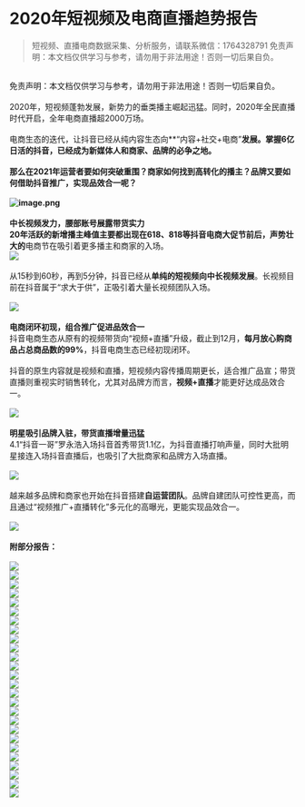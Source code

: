 # 2020年短视频及电商直播趋势报告



>
> 短视频、直播电商数据采集、分析服务，请联系微信：1764328791
> 免责声明：本文档仅供学习与参考，请勿用于非法用途！否则一切后果自负。
> 

<br>免责声明：本文档仅供学习与参考，请勿用于非法用途！否则一切后果自负。<br>
<br>2020年，短视频蓬勃发展，新势力的垂类播主崛起迅猛。同时，2020年全民直播时代开启，全年电商直播超2000万场。<br>
<br>电商生态的迭代，让抖音已经从纯内容生态向**“内容+社交+电商”**发展。掌握6亿日活的抖音，已经成为新媒体人和商家、品牌的必争之地。<br>
<br>那么在2021年运营者要如何突破重围？商家如何找到高转化的播主？品牌又要如何借助抖音推广，实现品效合一呢？<br>
<br>![image.png](https://cdn.nlark.com/yuque/0/2021/png/97322/1612523327412-5d534120-6d70-4406-a724-0bd6b5caa7bc.png#align=left&display=inline&height=304&margin=%5Bobject%20Object%5D&name=image.png&originHeight=608&originWidth=1080&size=249445&status=done&style=none&width=540)<br>
<br>**中长视频发力，腰部账号展露带货实力**<br>20年活跃的新增播主峰值主要都出现在618、818等抖音电商大促节前后，声势壮大的**电商节在吸引着更多播主和商家的入场。**<br>**![](https://cdn.nlark.com/yuque/0/2021/webp/97322/1612523343351-10dbc672-65c6-42cf-9667-faa5c04c81df.webp#align=left&display=inline&height=79&margin=%5Bobject%20Object%5D&originHeight=608&originWidth=1080&size=0&status=done&style=none&width=140)<br>
<br>从15秒到60秒，再到5分钟，抖音已经从**单纯的短视频向中长视频发展**。长视频目前在抖音属于“求大于供”，正吸引着大量长视频团队入场。<br>
<br>![](https://cdn.nlark.com/yuque/0/2021/webp/97322/1612523343240-99d29d69-8fd1-4da2-ab36-fd197292f01b.webp#align=left&display=inline&height=79&margin=%5Bobject%20Object%5D&originHeight=608&originWidth=1080&size=0&status=done&style=none&width=140)<br>
<br>**电商闭环初现，组合推广促进品效合一**<br>抖音电商生态从原有的视频带货向“视频+直播”升级，截止到12月，**每月放心购商品占总商品数的99%**，抖音电商生态已经初现闭环。<br>
<br>抖音的原生内容就是视频和直播，短视频内容传播周期更长，适合推广品宣；带货直播则重视实时销售转化，尤其对品牌方而言，**视频+直播**才能更好达成品效合一。<br>
<br>![](https://cdn.nlark.com/yuque/0/2021/webp/97322/1612523469442-7897b491-e935-4cc2-9a1f-852b91a7e392.webp#align=left&display=inline&height=79&margin=%5Bobject%20Object%5D&originHeight=608&originWidth=1080&size=0&status=done&style=none&width=140)<br>
<br>**明星吸引品牌入驻，带货直播增量迅猛**<br>4.1“抖音一哥”罗永浩入场抖音首秀带货1.1亿，为抖音直播打响声量，同时大批明星接连入场抖音直播后，也吸引了大批商家和品牌方入场直播。<br>
<br>![](https://cdn.nlark.com/yuque/0/2021/webp/97322/1612523469433-aa84c992-b172-401e-b6d7-e3248ea88f95.webp#align=left&display=inline&height=79&margin=%5Bobject%20Object%5D&originHeight=608&originWidth=1080&size=0&status=done&style=none&width=140)<br>
<br>越来越多品牌和商家也开始在抖音搭建**自运营团队**。品牌自建团队可控性更高，而且通过“视频推广+直播转化”多元化的高曝光，更能实现品效合一。<br>
<br>![](https://cdn.nlark.com/yuque/0/2021/webp/97322/1612523469427-f35c8315-6e1d-4bc6-9c0d-ca114895fbf2.webp#align=left&display=inline&height=79&margin=%5Bobject%20Object%5D&originHeight=608&originWidth=1080&size=0&status=done&style=none&width=140)<br>
<br>**附部分报告：**<br>
<br>![](https://cdn.nlark.com/yuque/0/2021/webp/97322/1612523490892-58cbafc9-7f1a-4625-a5c6-001429b22a45.webp#align=left&display=inline&height=79&margin=%5Bobject%20Object%5D&originHeight=608&originWidth=1080&size=0&status=done&style=none&width=140)<br>![](https://cdn.nlark.com/yuque/0/2021/webp/97322/1612523490961-97cf6b2d-e852-4e32-91a2-4f31aa6d6558.webp#align=left&display=inline&height=79&margin=%5Bobject%20Object%5D&originHeight=608&originWidth=1080&size=0&status=done&style=none&width=140)<br>![](https://cdn.nlark.com/yuque/0/2021/webp/97322/1612523490903-70d8f052-d585-4ce1-b7fd-f80b77f20b39.webp#align=left&display=inline&height=79&margin=%5Bobject%20Object%5D&originHeight=608&originWidth=1080&size=0&status=done&style=none&width=140)<br>![](https://cdn.nlark.com/yuque/0/2021/webp/97322/1612523490990-c69c9168-3e15-458c-b300-6553e26653c7.webp#align=left&display=inline&height=79&margin=%5Bobject%20Object%5D&originHeight=608&originWidth=1080&size=0&status=done&style=none&width=140)<br>![](https://cdn.nlark.com/yuque/0/2021/webp/97322/1612523490891-d7d892ed-ebc7-4618-8cb9-7239ac69aeed.webp#align=left&display=inline&height=79&margin=%5Bobject%20Object%5D&originHeight=608&originWidth=1080&size=0&status=done&style=none&width=140)<br>![](https://cdn.nlark.com/yuque/0/2021/webp/97322/1612523490904-f17c7b4b-1d9f-423b-b9ed-f61aeb871f27.webp#align=left&display=inline&height=608&margin=%5Bobject%20Object%5D&originHeight=608&originWidth=1080&size=0&status=done&style=none&width=1080)<br>![](https://cdn.nlark.com/yuque/0/2021/webp/97322/1612523490907-1a203272-da3b-462e-998f-d7b168725141.webp#align=left&display=inline&height=79&margin=%5Bobject%20Object%5D&originHeight=608&originWidth=1080&size=0&status=done&style=none&width=140)<br>![](https://cdn.nlark.com/yuque/0/2021/webp/97322/1612523490909-d2526bb3-63f1-4d27-a38f-c6510b6535bd.webp#align=left&display=inline&height=79&margin=%5Bobject%20Object%5D&originHeight=608&originWidth=1080&size=0&status=done&style=none&width=140)<br>![](https://cdn.nlark.com/yuque/0/2021/webp/97322/1612523490979-bcdc4e26-d1f9-4d5a-ba89-f6d0fb04a98a.webp#align=left&display=inline&height=79&margin=%5Bobject%20Object%5D&originHeight=608&originWidth=1080&size=0&status=done&style=none&width=140)<br>![](https://cdn.nlark.com/yuque/0/2021/webp/97322/1612523490910-a6103469-75b3-487e-8373-5b8e340b4087.webp#align=left&display=inline&height=79&margin=%5Bobject%20Object%5D&originHeight=608&originWidth=1080&size=0&status=done&style=none&width=140)<br>![](https://cdn.nlark.com/yuque/0/2021/webp/97322/1612523490907-e9cd7805-7279-42d1-a424-1e9470c72357.webp#align=left&display=inline&height=79&margin=%5Bobject%20Object%5D&originHeight=608&originWidth=1080&size=0&status=done&style=none&width=140)<br>![](https://cdn.nlark.com/yuque/0/2021/webp/97322/1612523490952-e89ba3a9-b808-4583-9d6a-261e7c240887.webp#align=left&display=inline&height=79&margin=%5Bobject%20Object%5D&originHeight=608&originWidth=1080&size=0&status=done&style=none&width=140)<br>![](https://cdn.nlark.com/yuque/0/2021/webp/97322/1612523490921-d146ca33-4f52-4303-94e6-ae2400745bdd.webp#align=left&display=inline&height=79&margin=%5Bobject%20Object%5D&originHeight=608&originWidth=1080&size=0&status=done&style=none&width=140)<br>![](https://cdn.nlark.com/yuque/0/2021/webp/97322/1612523490969-55bfd4a4-b5b8-48bf-8a1a-c7a34937a54f.webp#align=left&display=inline&height=79&margin=%5Bobject%20Object%5D&originHeight=608&originWidth=1080&size=0&status=done&style=none&width=140)<br>![](https://cdn.nlark.com/yuque/0/2021/webp/97322/1612523490915-c6614544-f9f2-4c7e-ade7-e6825d5075bf.webp#align=left&display=inline&height=608&margin=%5Bobject%20Object%5D&originHeight=608&originWidth=1080&size=0&status=done&style=none&width=1080)<br>![](https://cdn.nlark.com/yuque/0/2021/webp/97322/1612523490923-373d5425-2780-4184-beaf-3671c963bc47.webp#align=left&display=inline&height=79&margin=%5Bobject%20Object%5D&originHeight=608&originWidth=1080&size=0&status=done&style=none&width=140)<br>![](https://cdn.nlark.com/yuque/0/2021/webp/97322/1612523490951-e497ed12-6c26-4870-a430-c9454fa3e959.webp#align=left&display=inline&height=79&margin=%5Bobject%20Object%5D&originHeight=608&originWidth=1080&size=0&status=done&style=none&width=140)<br>![](https://cdn.nlark.com/yuque/0/2021/webp/97322/1612523490932-b743a83c-e6c2-4016-89ba-4fed305c5f9d.webp#align=left&display=inline&height=79&margin=%5Bobject%20Object%5D&originHeight=608&originWidth=1080&size=0&status=done&style=none&width=140)<br>![](https://cdn.nlark.com/yuque/0/2021/webp/97322/1612523490929-ad849e0d-72cf-41f5-8bd8-4f4efa731a9d.webp#align=left&display=inline&height=79&margin=%5Bobject%20Object%5D&originHeight=608&originWidth=1080&size=0&status=done&style=none&width=140)<br>![](https://cdn.nlark.com/yuque/0/2021/webp/97322/1612523490949-2febe347-ac80-4d91-9fc5-d6abfd3de435.webp#align=left&display=inline&height=79&margin=%5Bobject%20Object%5D&originHeight=608&originWidth=1080&size=0&status=done&style=none&width=140)<br>![](https://cdn.nlark.com/yuque/0/2021/webp/97322/1612523490986-35981475-2b07-4288-b86d-80ceed0705e0.webp#align=left&display=inline&height=79&margin=%5Bobject%20Object%5D&originHeight=608&originWidth=1080&size=0&status=done&style=none&width=140)<br>![](https://cdn.nlark.com/yuque/0/2021/webp/97322/1612523490946-4085b33e-50ca-4cd2-8d9a-419427c92a4e.webp#align=left&display=inline&height=608&margin=%5Bobject%20Object%5D&originHeight=608&originWidth=1080&size=0&status=done&style=none&width=1080)<br>![](https://cdn.nlark.com/yuque/0/2021/webp/97322/1612523490964-4ea794f2-3da7-45ee-bea6-43d311536d7b.webp#align=left&display=inline&height=79&margin=%5Bobject%20Object%5D&originHeight=608&originWidth=1080&size=0&status=done&style=none&width=140)<br>![](https://cdn.nlark.com/yuque/0/2021/webp/97322/1612523490975-2e20be4c-a787-4cc3-93d2-33dab18061e4.webp#align=left&display=inline&height=79&margin=%5Bobject%20Object%5D&originHeight=608&originWidth=1080&size=0&status=done&style=none&width=140)<br>![](https://cdn.nlark.com/yuque/0/2021/webp/97322/1612523490976-f04dbb11-9ed9-471d-a8a8-0455890fc6fc.webp#align=left&display=inline&height=79&margin=%5Bobject%20Object%5D&originHeight=608&originWidth=1080&size=0&status=done&style=none&width=140)<br>![](https://cdn.nlark.com/yuque/0/2021/webp/97322/1612523490996-17a54cd4-ab2a-4121-8ab1-d29bcbc5bdb4.webp#align=left&display=inline&height=79&margin=%5Bobject%20Object%5D&originHeight=608&originWidth=1080&size=0&status=done&style=none&width=140)
